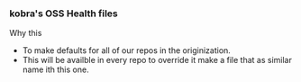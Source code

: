 ### kobra's OSS Health files


Why this

- To make defaults for all of our repos in the originization.
- This will be availble in every repo to override it make a file that as similar name ith this one.

